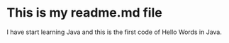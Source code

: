 # This is my readme.md file

I have start learning Java and this is the first code of Hello Words in Java.